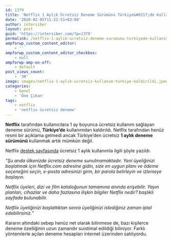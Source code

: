 ```yaml
---
id: 1379
title: 'Netflix 1 Aylık Ücretsiz Deneme Sürümünü Türkiye&#8217;de Kullanımdan Kaldırdı'
date: '2020-02-05T11:22:51+03:00'
author: intersiber
layout: post
guid: 'https://intersiber.com/?p=1379'
permalink: /netflix-1-aylik-ucretsiz-deneme-surumunu-turkiyede-kullanimdan-kaldirdi/
ampforwp_custom_content_editor:
    - ''
ampforwp_custom_content_editor_checkbox:
    - null
ampforwp-amp-on-off:
    - default
post_views_count:
    - '30'
image: images/netflix-1-aylik-ucretsiz-kullanim-turkiye-kaldirildi.jpeg
categories:
    - Genel
    - 'Öne Çıkan'
tags:
    - netflix
    - 'netflix ücretsiz deneme'
---
```


**Netflix** tarafından kullanıcılara 1 ay boyunca ücretsiz kullanım sağlayan deneme sürümü, **Türkiye’de** kullanımdan kaldırıldı. Netflix tarafından henüz resmi bir açıklama gelmedi ancak Türkiye’den ücretsiz **1 aylık deneme sürümünü** kullanmak artık mümkün değil.

Netflix [destek sayfasında](https://help.netflix.com/tr/node/16282) ücretsiz 1 aylık kullanımla ilgili şöyle yazıldı.

*“Şu anda ülkenizde ücretsiz deneme sunulmamaktadır. Yeni üyeliğinizi başlatmak için Netflix.com adresine gidin, size en uygun planı ve ödeme seçeneğini seçin, e-posta adresinizi girin, bir parola belirleyin ve izlemeye başlayın.*

*Netflix üyeleri, dizi ve film kataloğunun tamamına anında erişebilir. Yayın planları, cihazlar ve daha fazlasına ilişkin bilgiler Netflix nedir? başlıklı sayfada bulunabilir.*

*Netflix üyeliğinizi başlattıktan sonra üyeliğinizi istediğiniz zaman iptal edebilirsiniz.”*

Kararın altındaki sebep henüz net olarak bilinmese de, bazı kişilerce deneme özelliğinin uzun zamandır suistimal edildiği biliniyor. Farklı yöntemlerle açılan deneme hesapları internet üzerinden satılıyordu.